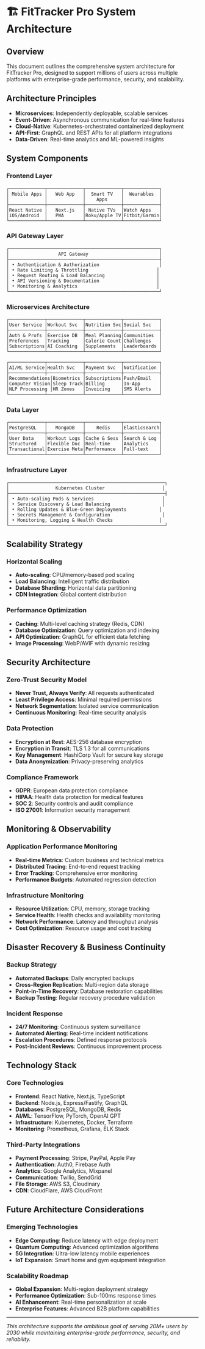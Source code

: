 # 🏗️ FitTracker Pro System Architecture

## Overview
This document outlines the comprehensive system architecture for FitTracker Pro, designed to support millions of users across multiple platforms with enterprise-grade performance, security, and scalability.

## Architecture Principles
- **Microservices**: Independently deployable, scalable services
- **Event-Driven**: Asynchronous communication for real-time features
- **Cloud-Native**: Kubernetes-orchestrated containerized deployment
- **API-First**: GraphQL and REST APIs for all platform integrations
- **Data-Driven**: Real-time analytics and ML-powered insights

## System Components

### Frontend Layer
```
┌─────────────┬─────────────┬─────────────┬─────────────┐
│ Mobile Apps │   Web App   │  Smart TV   │  Wearables  │
│             │             │    Apps     │             │
├─────────────┼─────────────┼─────────────┼─────────────┤
│React Native │   Next.js   │ Native TVs  │Watch Apps   │
│iOS/Android  │   PWA       │Roku/Apple TV│Fitbit/Garmin│
└─────────────┴─────────────┴─────────────┴─────────────┘
```

### API Gateway Layer
```
┌───────────────────────────────────────────────────────┐
│                  API Gateway                          │
├───────────────────────────────────────────────────────┤
│ • Authentication & Authorization                      │
│ • Rate Limiting & Throttling                         │
│ • Request Routing & Load Balancing                   │
│ • API Versioning & Documentation                     │
│ • Monitoring & Analytics                             │
└───────────────────────────────────────────────────────┘
```

### Microservices Architecture
```
┌─────────────┬─────────────┬─────────────┬─────────────┐
│User Service │Workout Svc  │Nutrition Svc│Social Svc   │
├─────────────┼─────────────┼─────────────┼─────────────┤
│Auth & Profs │Exercise DB  │Meal Planning│Communities  │
│Preferences  │Tracking     │Calorie Count│Challenges   │
│Subscriptions│AI Coaching  │Supplements  │Leaderboards │
└─────────────┴─────────────┴─────────────┴─────────────┘

┌─────────────┬─────────────┬─────────────┬─────────────┐
│AI/ML Service│Health Svc   │Payment Svc  │Notification │
├─────────────┼─────────────┼─────────────┼─────────────┤
│Recommendations│Biometrics │Subscriptions│Push/Email   │
│Computer Vision│Sleep Track│Billing      │In-App       │
│NLP Processing │HR Zones   │Invoicing    │SMS Alerts   │
└─────────────┴─────────────┴─────────────┴─────────────┘
```

### Data Layer
```
┌─────────────┬─────────────┬─────────────┬─────────────┐
│PostgreSQL   │   MongoDB   │    Redis    │Elasticsearch│
├─────────────┼─────────────┼─────────────┼─────────────┤
│User Data    │Workout Logs │Cache & Sess │Search & Log │
│Structured   │Flexible Doc │Real-time    │Analytics    │
│Transactional│Exercise Meta│Performance  │Full-text    │
└─────────────┴─────────────┴─────────────┴─────────────┘
```

### Infrastructure Layer
```
┌─────────────────────────────────────────────────────────┐
│                 Kubernetes Cluster                     │
├─────────────────────────────────────────────────────────┤
│ • Auto-scaling Pods & Services                         │
│ • Service Discovery & Load Balancing                   │
│ • Rolling Updates & Blue-Green Deployments            │
│ • Secrets Management & Configuration                   │
│ • Monitoring, Logging & Health Checks                 │
└─────────────────────────────────────────────────────────┘
```

## Scalability Strategy

### Horizontal Scaling
- **Auto-scaling**: CPU/memory-based pod scaling
- **Load Balancing**: Intelligent traffic distribution
- **Database Sharding**: Horizontal data partitioning
- **CDN Integration**: Global content distribution

### Performance Optimization
- **Caching**: Multi-level caching strategy (Redis, CDN)
- **Database Optimization**: Query optimization and indexing
- **API Optimization**: GraphQL for efficient data fetching
- **Image Processing**: WebP/AVIF with dynamic resizing

## Security Architecture

### Zero-Trust Security Model
- **Never Trust, Always Verify**: All requests authenticated
- **Least Privilege Access**: Minimal required permissions
- **Network Segmentation**: Isolated service communication
- **Continuous Monitoring**: Real-time security analysis

### Data Protection
- **Encryption at Rest**: AES-256 database encryption
- **Encryption in Transit**: TLS 1.3 for all communications
- **Key Management**: HashiCorp Vault for secure key storage
- **Data Anonymization**: Privacy-preserving analytics

### Compliance Framework
- **GDPR**: European data protection compliance
- **HIPAA**: Health data protection for medical features
- **SOC 2**: Security controls and audit compliance
- **ISO 27001**: Information security management

## Monitoring & Observability

### Application Performance Monitoring
- **Real-time Metrics**: Custom business and technical metrics
- **Distributed Tracing**: End-to-end request tracking
- **Error Tracking**: Comprehensive error monitoring
- **Performance Budgets**: Automated regression detection

### Infrastructure Monitoring
- **Resource Utilization**: CPU, memory, storage tracking
- **Service Health**: Health checks and availability monitoring
- **Network Performance**: Latency and throughput analysis
- **Cost Optimization**: Resource usage and cost tracking

## Disaster Recovery & Business Continuity

### Backup Strategy
- **Automated Backups**: Daily encrypted backups
- **Cross-Region Replication**: Multi-region data storage
- **Point-in-Time Recovery**: Database restoration capabilities
- **Backup Testing**: Regular recovery procedure validation

### Incident Response
- **24/7 Monitoring**: Continuous system surveillance
- **Automated Alerting**: Real-time incident notifications
- **Escalation Procedures**: Defined response protocols
- **Post-Incident Reviews**: Continuous improvement process

## Technology Stack

### Core Technologies
- **Frontend**: React Native, Next.js, TypeScript
- **Backend**: Node.js, Express/Fastify, GraphQL
- **Databases**: PostgreSQL, MongoDB, Redis
- **AI/ML**: TensorFlow, PyTorch, OpenAI GPT
- **Infrastructure**: Kubernetes, Docker, Terraform
- **Monitoring**: Prometheus, Grafana, ELK Stack

### Third-Party Integrations
- **Payment Processing**: Stripe, PayPal, Apple Pay
- **Authentication**: Auth0, Firebase Auth
- **Analytics**: Google Analytics, Mixpanel
- **Communication**: Twilio, SendGrid
- **File Storage**: AWS S3, Cloudinary
- **CDN**: CloudFlare, AWS CloudFront

## Future Architecture Considerations

### Emerging Technologies
- **Edge Computing**: Reduce latency with edge deployment
- **Quantum Computing**: Advanced optimization algorithms
- **5G Integration**: Ultra-low latency mobile experiences
- **IoT Expansion**: Smart home and gym equipment integration

### Scalability Roadmap
- **Global Expansion**: Multi-region deployment strategy
- **Performance Optimization**: Sub-100ms response times
- **AI Enhancement**: Real-time personalization at scale
- **Enterprise Features**: Advanced B2B platform capabilities

---

*This architecture supports the ambitious goal of serving 20M+ users by 2030 while maintaining enterprise-grade performance, security, and reliability.*
